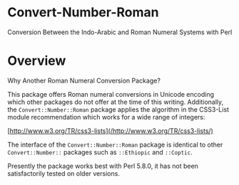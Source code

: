 # Convert-Number-Roman
Conversion Between the Indo-Arabic and Roman Numeral Systems with Perl

# Overview
Why Another Roman Numeral Conversion Package?

This package offers Roman numeral conversions in Unicode encoding
which other packages do not offer at the time of this writing.
Additionally, the `Convert::Number::Roman` package applies the algorithm
in the CSS3-List module recommendation which works for a wide range
of integers:

  [http://www.w3.org/TR/css3-lists](/http://www.w3.org/TR/css3-lists/)

The interface of the `Convert::Number::Roman` package is identical to
other `Convert::Number::` packages such as `::Ethiopic` and `::Coptic`.

Presently the package works best with Perl 5.8.0, it has not been
satisfactorily tested on older versions.
